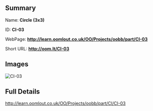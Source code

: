 

## Summary
 
Name: __Circle (3x3)__

ID: __CI-03__

WebPage: __http://learn.oomlout.co.uk/OO/Projects/oobb/part/CI-03__

Short URL: __http://oom.lt/CI-03__


## Images
![CI-03](http://oomlout.com/oomlout-OOBB/part/CI/CI-03/OOBB-CI-03_420.png)




## Full Details

 http://learn.oomlout.co.uk/OO/Projects/oobb/part/CI/CI-03

